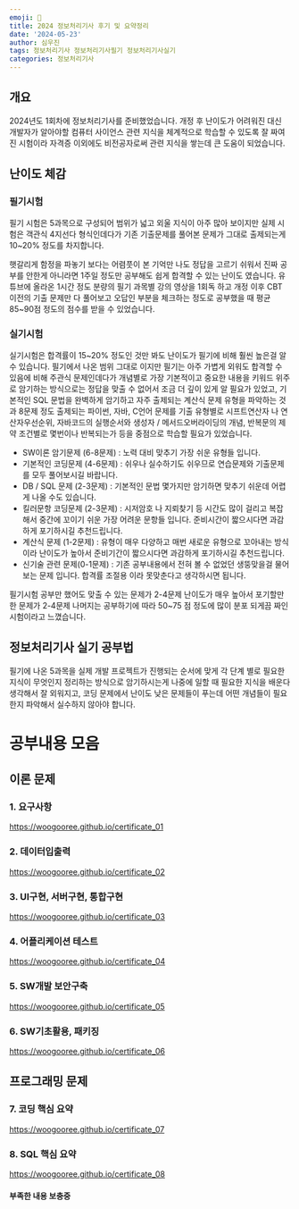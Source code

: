 ```yaml
---
emoji: 🪪
title: 2024 정보처리기사 후기 및 요약정리
date: '2024-05-23'
author: 심우진
tags: 정보처리기사 정보처리기사필기 정보처리기사실기
categories: 정보처리기사
---
```


## 개요

2024년도 1회차에 정보처리기사를 준비했었습니다. 개정 후 난이도가 어려워진 대신 개발자가 알아야할 컴퓨터 사이언스 관련 지식을 체계적으로 학습할 수 있도록 잘 짜여진 시험이라 자격증 이외에도 비전공자로써 관련 지식을 쌓는데 큰 도움이 되었습니다.


## 난이도 체감

### 필기시험

필기 시험은 5과목으로 구성되어 범위가 넓고 외울 지식이 아주 많아 보이지만 실제 시험은 객관식 4지선다 형식인데다가 기존 기출문제를 풀어본 문제가 그대로 출제되는게 10~20% 정도를 차지합니다.

햇갈리게 함정을 파놓기 보다는 어렴풋이 본 기억만 나도 정답을 고르기 쉬워서 진짜 공부를 안한게 아니라면 1주일 정도만 공부해도 쉽게 합격할 수 있는 난이도 였습니다. 유튜브에 올라온 1시간 정도 분량의 필기 과목별 강의 영상을 1회독 하고 개정 이후 CBT 이전의 기출 문제만 다 풀어보고 오답인 부분을 체크하는 정도로 공부했을 때 평균 85~90점 정도의 점수를 받을 수 있었습니다.


### 실기시험

실기시험은 합격률이 15~20% 정도인 것만 봐도 난이도가 필기에 비해 훨씬 높은걸 알 수 있습니다. 필기에서 나온 범위 그대로 이지만 필기는 아주 가볍게 외워도 합격할 수 있음에 비해 주관식 문제인데다가 개념별로 가장 기본적이고 중요한 내용을 키워드 위주로 암기하는 방식으로는 정답을 맞출 수 없어서 조금 더 깊이 있게 알 필요가 있었고, 기본적인 SQL 문법을 완벽하게 암기하고 자주 출제되는 계산식 문제 유형을 파악하는 것과 8문제 정도 출제되는 파이썬, 자바, C언어 문제를 기출 유형별로 시프트연산자 나 연산자우선순위, 자바코드의 실행순서와 생성자 / 메서드오버라이딩의 개념, 반복문의 제약 조건별로 몇번이나 반복되는가 등을 중점으로 학습할 필요가 있었습니다.

- SW이론 암기문제 (6-8문제) : 노력 대비 맞추기 가장 쉬운 유형들 입니다.
- 기본적인 코딩문제 (4-6문제) : 쉬우나 실수하기도 쉬우므로 연습문제와 기출문제를 모두 풀어보시길 바랍니다.
- DB / SQL 문제 (2-3문제) : 기본적인 문법 몇가지만 암기하면 맞추기 쉬운데 어렵게 나올 수도 있습니다.
- 킬러문항 코딩문제 (2-3문제) : 시저암호 나 지뢰찾기 등 시간도 많이 걸리고 복잡해서 중간에 꼬이기 쉬운 가장 어려운 문항들 입니다. 준비시간이 짧으시다면 과감하게 포기하시길 추천드립니다.
- 계산식 문제 (1-2문제) : 유형이 매우 다양하고 매번 새로운 유형으로 꼬아내는 방식이라 난이도가 높아서 준비기간이 짧으시다면 과감하게 포기하시길 추천드립니다.
- 신기술 관련 문제(0-1문제) : 기존 공부내용에서 전혀 볼 수 없었던 생뚱맞을걸 물어보는 문제 입니다. 합격률 조절용 이라 못맞춘다고 생각하시면 됩니다.

필기시험 공부만 했어도 맞출 수 있는 문제가 2-4문제
난이도가 매우 높아서 포기할만한 문제가 2-4문제
나머지는 공부하기에 따라 50~75 점 정도에 많이 분포 되게끔 짜인 시험이라고 느꼈습니다.



## 정보처리기사 실기 공부법

필기에 나온 5과목을 실제 개발 프로젝트가 진행되는 순서에 맞게 각 단계 별로 필요한 지식이 무엇인지 정리하는 방식으로 암기하시는게 나중에 일할 때 필요한 지식을 배운다 생각해서 잘 외워지고, 코딩 문제에서 난이도 낮은 문제들이 푸는데 어떤 개념들이 필요한지 파악해서 실수하지 않아야 합니다.

# 공부내용 모음

## 이론 문제

### 1. 요구사항

https://woogooree.github.io/certificate_01


### 2. 데이터입출력

https://woogooree.github.io/certificate_02


### 3. UI구현, 서버구현, 통합구현

https://woogooree.github.io/certificate_03


### 4. 어플리케이션 테스트

https://woogooree.github.io/certificate_04


### 5. SW개발 보안구축

https://woogooree.github.io/certificate_05

### 6. SW기초활용, 패키징

https://woogooree.github.io/certificate_06

## 프로그래밍 문제

### 7. 코딩 핵심 요약

https://woogooree.github.io/certificate_07

### 8. SQL 핵심 요약

https://woogooree.github.io/certificate_08


#### 부족한 내용 보충중

```toc

```
